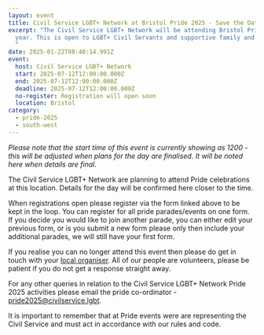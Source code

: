 ```yaml
---
layout: event
title: Civil Service LGBT+ Network at Bristol Pride 2025 - Save the Date
excerpt: "The Civil Service LGBT+ Network will be attending Bristol Pride this
  year. This is open to LGBT+ Civil Servants and supportive family and friends.
  "
date: 2025-01-22T08:40:14.991Z
event:
  host: Civil Service LGBT+ Network
  start: 2025-07-12T12:00:00.000Z
  end: 2025-07-12T12:00:00.000Z
  deadline: 2025-07-12T12:00:00.000Z
  no-register: Registration will open soon
  location: Bristol
category:
  - pride-2025
  - south-west
---
```

*P﻿lease note that the start time of this event is currently showing as 1200 - this will be adjusted when plans for the day are finalised. It will be noted here when details are final.*

The Civil Service LGBT+ Network are planning to attend Pride celebrations at this location. Details for the day will be confirmed here closer to the time. 

When registrations open please register via the form linked above to be kept in the loop. You can register for all pride parades/events on one form. If you decide you would like to join another parade, you can either edit your previous form, or is you submit a new form please only then include your additional parades, we will still have your first form.

I﻿f you realise you can no longer attend this event then please do get in touch with your [local organiser](https://www.civilservice.lgbt/team/). All of our people are volunteers, please be patient if you do not get a response straight away. 

F﻿or any other queries in relation to the Civil Service LGBT+ Network Pride 2025 activities please email the pride co-ordinator - [pride2025@civilservice.lgbt](mailto:pride2025@civilservice.lgbt).

I﻿t is important to remember that at Pride events were are representing the Civil Service and must act in accordance with our rules and code.